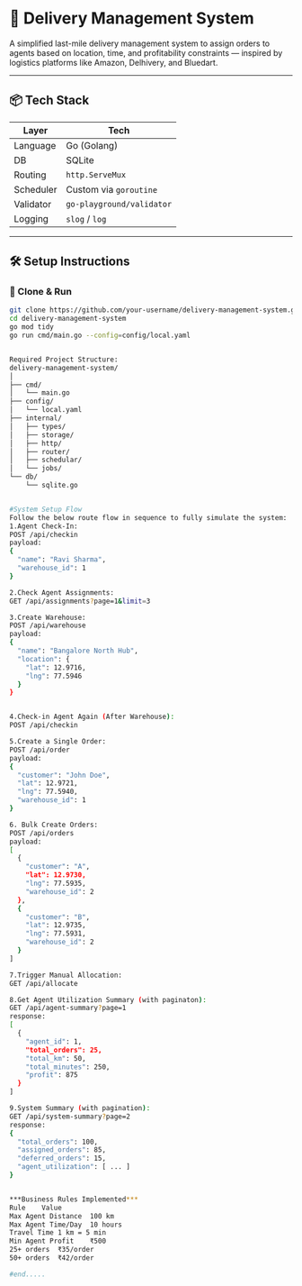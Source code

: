 # 🚚 Delivery Management System

A simplified last-mile delivery management system to assign orders to agents based on location, time, and profitability constraints — inspired by logistics platforms like Amazon, Delhivery, and Bluedart.

---

## 📦 Tech Stack

| Layer      | Tech              |
|------------|-------------------|
| Language   | Go (Golang)       |
| DB         | SQLite            |
| Routing    | `http.ServeMux`   |
| Scheduler  | Custom via `goroutine` |
| Validator  | `go-playground/validator` |
| Logging    | `slog` / `log`    |

---

## 🛠 Setup Instructions

### 🔁 Clone & Run

```bash
git clone https://github.com/your-username/delivery-management-system.git
cd delivery-management-system
go mod tidy
go run cmd/main.go --config=config/local.yaml


Required Project Structure:
delivery-management-system/
│
├── cmd/
│   └── main.go
├── config/
│   └── local.yaml
├── internal/
│   ├── types/
│   ├── storage/
│   ├── http/
│   ├── router/
│   ├── schedular/
│   └── jobs/
└── db/
    └── sqlite.go


#System Setup Flow
Follow the below route flow in sequence to fully simulate the system:
1.Agent Check-In:
POST /api/checkin
payload:
{
  "name": "Ravi Sharma",
  "warehouse_id": 1
}

2.Check Agent Assignments:
GET /api/assignments?page=1&limit=3

3.Create Warehouse:
POST /api/warehouse
payload:
{
  "name": "Bangalore North Hub",
  "location": {
    "lat": 12.9716,
    "lng": 77.5946
  }
}


4.Check-in Agent Again (After Warehouse):
POST /api/checkin

5.Create a Single Order:
POST /api/order
payload:
{
  "customer": "John Doe",
  "lat": 12.9721,
  "lng": 77.5940,
  "warehouse_id": 1
}

6. Bulk Create Orders:
POST /api/orders
payload:
[
  {
    "customer": "A",
    "lat": 12.9730,
    "lng": 77.5935,
    "warehouse_id": 2
  },
  {
    "customer": "B",
    "lat": 12.9735,
    "lng": 77.5931,
    "warehouse_id": 2
  }
]

7.Trigger Manual Allocation:
GET /api/allocate

8.Get Agent Utilization Summary (with paginaton):
GET /api/agent-summary?page=1
response:
[
  {
    "agent_id": 1,
    "total_orders": 25,
    "total_km": 50,
    "total_minutes": 250,
    "profit": 875
  }
]

9.System Summary (with pagination):
GET /api/system-summary?page=2
response:
{
  "total_orders": 100,
  "assigned_orders": 85,
  "deferred_orders": 15,
  "agent_utilization": [ ... ]
}


***Business Rules Implemented***
Rule	Value
Max Agent Distance	100 km
Max Agent Time/Day	10 hours
Travel Time	1 km = 5 min
Min Agent Profit	₹500
25+ orders	₹35/order
50+ orders	₹42/order

#end.....


  

